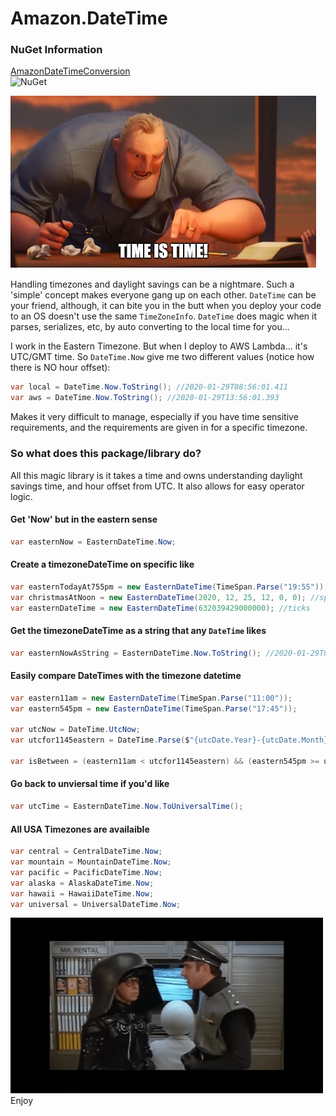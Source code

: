 # Amazon.DateTime

### NuGet Information
[AmazonDateTimeConversion](https://www.nuget.org/packages/AmazonDateTimeConversion/)   
![NuGet](https://img.shields.io/nuget/v/AmazonDateTimeConversion.svg?style=flat-square&label=nuget)

![](/.gifs/time_is_time.PNG)

Handling timezones and daylight savings can be a nightmare.  Such a 'simple' concept makes everyone gang up on each other.  `DateTime` can be your friend, although, it can bite you in the butt when you deploy your code to an OS doesn't use the same `TimeZoneInfo`.  `DateTime` does magic when it parses, serializes, etc, by auto converting to the local time for you...  

I work in the Eastern Timezone.  But when I deploy to AWS Lambda... it's UTC/GMT time.  So `DateTime.Now` give me two different values (notice how there is NO hour offset):
```csharp
var local = DateTime.Now.ToString(); //2020-01-29T08:56:01.411
var aws = DateTime.Now.ToString(); //2020-01-29T13:56:01.393
```
Makes it very difficult to manage, especially if you have time sensitive requirements, and the requirements are given in for a specific timezone.

### So what does this package/library do?
All this magic library is it takes a time and owns understanding daylight savings time, and hour offset from UTC.  It also allows for easy operator logic.
#### Get 'Now' but in the eastern sense
```csharp
var easternNow = EasternDateTime.Now;
```
#### Create a timezoneDateTime on specific like 
```csharp
var easternTodayAt755pm = new EasternDateTime(TimeSpan.Parse("19:55")); //timespan for today @ this hour
var christmasAtNoon = new EasternDateTime(2020, 12, 25, 12, 0, 0); //specific day at this time in ET
var easternDateTime = new EasternDateTime(632039429000000); //ticks
```
#### Get the timezoneDateTime as a string that any `DateTime` likes
```csharp
var easternNowAsString = EasternDateTime.Now.ToString(); //2020-01-29T08:56:01.411-05:00
```
#### Easily compare DateTimes with the timezone datetime
```csharp
var eastern11am = new EasternDateTime(TimeSpan.Parse("11:00"));
var eastern545pm = new EasternDateTime(TimeSpan.Parse("17:45"));

var utcNow = DateTime.UtcNow;
var utcfor1145eastern = DateTime.Parse($"{utcDate.Year}-{utcDate.Month}-{utcDate.Day}T16:45:00.000+00:00");

var isBetween = (eastern11am < utcfor1145eastern) && (eastern545pm >= utcfor1145eastern); //true
```
#### Go back to unviersal time if you'd like
```csharp
var utcTime = EasternDateTime.Now.ToUniversalTime(); 
```
#### All USA Timezones are availaible
```csharp
var central = CentralDateTime.Now;
var mountain = MountainDateTime.Now;
var pacific = PacificDateTime.Now;
var alaska = AlaskaDateTime.Now;
var hawaii = HawaiiDateTime.Now;
var universal = UniversalDateTime.Now;
```
![](/.gifs/when_will_then_be_now.gif)  
Enjoy

